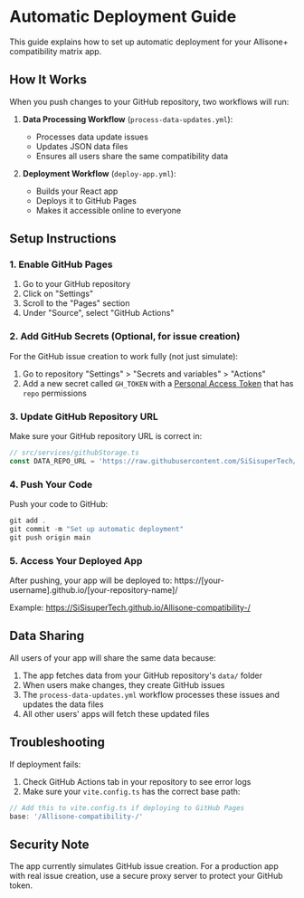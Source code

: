 # Automatic Deployment Guide

This guide explains how to set up automatic deployment for your Allisone+ compatibility matrix app.

## How It Works

When you push changes to your GitHub repository, two workflows will run:

1. **Data Processing Workflow** (`process-data-updates.yml`): 
   - Processes data update issues
   - Updates JSON data files
   - Ensures all users share the same compatibility data

2. **Deployment Workflow** (`deploy-app.yml`):
   - Builds your React app
   - Deploys it to GitHub Pages
   - Makes it accessible online to everyone

## Setup Instructions

### 1. Enable GitHub Pages

1. Go to your GitHub repository
2. Click on "Settings"
3. Scroll to the "Pages" section
4. Under "Source", select "GitHub Actions"

### 2. Add GitHub Secrets (Optional, for issue creation)

For the GitHub issue creation to work fully (not just simulate):

1. Go to repository "Settings" > "Secrets and variables" > "Actions"
2. Add a new secret called `GH_TOKEN` with a [Personal Access Token](https://github.com/settings/tokens) that has `repo` permissions

### 3. Update GitHub Repository URL

Make sure your GitHub repository URL is correct in:

```typescript
// src/services/githubStorage.ts
const DATA_REPO_URL = 'https://raw.githubusercontent.com/SiSisuperTech/Allisone-compatibility-/main';
```

### 4. Push Your Code

Push your code to GitHub:

```powershell
git add .
git commit -m "Set up automatic deployment"
git push origin main
```

### 5. Access Your Deployed App

After pushing, your app will be deployed to:
https://[your-username].github.io/[your-repository-name]/

Example: https://SiSisuperTech.github.io/Allisone-compatibility-/

## Data Sharing

All users of your app will share the same data because:

1. The app fetches data from your GitHub repository's `data/` folder
2. When users make changes, they create GitHub issues
3. The `process-data-updates.yml` workflow processes these issues and updates the data files
4. All other users' apps will fetch these updated files

## Troubleshooting

If deployment fails:

1. Check GitHub Actions tab in your repository to see error logs
2. Make sure your `vite.config.ts` has the correct base path:

```typescript
// Add this to vite.config.ts if deploying to GitHub Pages
base: '/Allisone-compatibility-/'
```

## Security Note

The app currently simulates GitHub issue creation. For a production app with real issue creation, use a secure proxy server to protect your GitHub token.
